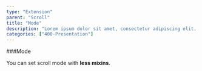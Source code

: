 ```yaml
---
type: "Extension"
parent: "Scroll"
title: "Mode"
description: "Lorem ipsum dolor sit amet, consectetur adipiscing elit. Nunc tempus laoreet leo sit amet iaculis."
categories: ["400-Presentation"]
---
```


###Mode

You can set scroll mode with **less mixins**.

<demo>
  <div class="gatsby_demo_item" data-iframe="iframe/core/scroll/mode-infinite">
  </div>
  <div class="gatsby_demo_item" data-iframe="iframe/core/scroll/mode-scroll">
  </div>
  <div class="gatsby_demo_item" data-iframe="iframe/core/scroll/mode-visible">
  </div>
  <div class="gatsby_demo_item" data-iframe="iframe/core/scroll/mode-responsive">
  </div>
  <div class="gatsby_demo_item" data-iframe="iframe/core/scroll/mode-block">
  </div>
</demo>
